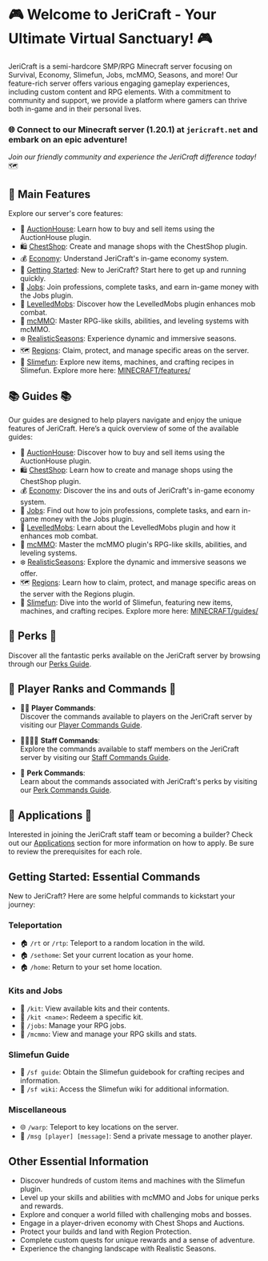 # 🎮 Welcome to JeriCraft - Your Ultimate Virtual Sanctuary! 🎮

JeriCraft is a semi-hardcore SMP/RPG Minecraft server focusing on Survival, Economy, Slimefun, Jobs, mcMMO, Seasons, and more! Our feature-rich server offers various engaging gameplay experiences, including custom content and RPG elements. With a commitment to community and support, we provide a platform where gamers can thrive both in-game and in their personal lives.

### 🌐 Connect to our Minecraft server (1.20.1) at `jericraft.net` and embark on an epic adventure!

*Join our friendly community and experience the JeriCraft difference today!* 🗺️

## 📝 Main Features

Explore our server's core features:

- 📢 [AuctionHouse](MINECRAFT/guides/AuctionHouse.md): Learn how to buy and sell items using the AuctionHouse plugin.
- 🛍️ [ChestShop](MINECRAFT/guides/ChestShop.md): Create and manage shops with the ChestShop plugin.
- 💰 [Economy](MINECRAFT/guides/Economy.md): Understand JeriCraft's in-game economy system.
- 🌟 [Getting Started](MINECRAFT/guides/GettingStarted.md): New to JeriCraft? Start here to get up and running quickly.
- 💼 [Jobs](MINECRAFT/guides/Jobs.md): Join professions, complete tasks, and earn in-game money with the Jobs plugin.
- 🦾 [LevelledMobs](MINECRAFT/guides/LevelledMobs.md): Discover how the LevelledMobs plugin enhances mob combat.
- 🔱 [mcMMO](MINECRAFT/guides/mcMMO.md): Master RPG-like skills, abilities, and leveling systems with mcMMO.
- ❄️ [RealisticSeasons](MINECRAFT/guides/RealisticSeasons.md): Experience dynamic and immersive seasons.
- 🗺️ [Regions](MINECRAFT/guides/Regions.md): Claim, protect, and manage specific areas on the server.
- 🧪 [Slimefun](MINECRAFT/guides/Slimefun.md): Explore new items, machines, and crafting recipes in Slimefun.
Explore more here: [MINECRAFT/features/](MINECRAFT/features/)

## 📚 Guides 📚
Our guides are designed to help players navigate and enjoy the unique features of JeriCraft. Here’s a quick overview of some of the available guides:
- 📢 [AuctionHouse](MINECRAFT/guides/AuctionHouse.md): Discover how to buy and sell items using the AuctionHouse plugin.
- 🛍️ [ChestShop](MINECRAFT/guides/ChestShop.md): Learn how to create and manage shops using the ChestShop plugin.
- 💰 [Economy](MINECRAFT/guides/Economy.md): Discover the ins and outs of JeriCraft's in-game economy system.
- 💼 [Jobs](MINECRAFT/guides/Jobs.md): Find out how to join professions, complete tasks, and earn in-game money with the Jobs plugin.
- 🦾 [LevelledMobs](MINECRAFT/guides/LevelledMobs.md): Learn about the LevelledMobs plugin and how it enhances mob combat.
- 🔱 [mcMMO](MINECRAFT/guides/mcMMO.md): Master the mcMMO plugin's RPG-like skills, abilities, and leveling systems.
- ❄️ [RealisticSeasons](MINECRAFT/guides/RealisticSeasons.md): Explore the dynamic and immersive seasons we offer.
- 🗺️ [Regions](MINECRAFT/guides/Regions.md): Learn how to claim, protect, and manage specific areas on the server with the Regions plugin.
- 🧪 [Slimefun](MINECRAFT/guides/Slimefun.md): Dive into the world of Slimefun, featuring new items, machines, and crafting recipes.
Explore more here: [MINECRAFT/guides/](MINECRAFT/guides/)

## 🎁 Perks 🎁
Discover all the fantastic perks available on the JeriCraft server by browsing through our [Perks Guide](MINECRAFT/webstore/perks.md).

## 👥 Player Ranks and Commands 👥
- 👨‍💼 **Player Commands**:  
  Discover the commands available to players on the JeriCraft server by visiting our [Player Commands Guide](MINECRAFT/commands/PLAYER-COMMANDS.md).

- 👨‍💼👨‍💼 **Staff Commands**:  
  Explore the commands available to staff members on the JeriCraft server by visiting our [Staff Commands Guide](MINECRAFT/commands/STAFF-COMMANDS.md).

- 🌟 **Perk Commands**:  
  Learn about the commands associated with JeriCraft's perks by visiting our [Perk Commands Guide](MINECRAFT/commands/PERK-COMMANDS.md).

## 📝 Applications 📝
Interested in joining the JeriCraft staff team or becoming a builder? Check out our [Applications](https://github.com/Chalwk77/JeriCraftDocs/issues/new/choose) section for more information on how to apply. Be sure to review the prerequisites for each role.

## **Getting Started: Essential Commands**

New to JeriCraft? Here are some helpful commands to kickstart your journey:

### Teleportation
- 🏠 `/rt` or `/rtp`: Teleport to a random location in the wild.
- 🏠 `/sethome`: Set your current location as your home.
- 🏠 `/home`: Return to your set home location.

### Kits and Jobs
- 🎒 `/kit`: View available kits and their contents.
- 🎒 `/kit <name>`: Redeem a specific kit.
- 💼 `/jobs`: Manage your RPG jobs.
- 🎯 `/mcmmo`: View and manage your RPG skills and stats.

### Slimefun Guide
- 🧪 `/sf guide`: Obtain the Slimefun guidebook for crafting recipes and information.
- 🧪 `/sf wiki`: Access the Slimefun wiki for additional information.

### Miscellaneous
- 🌐 `/warp`: Teleport to key locations on the server.
- 💬 `/msg [player] [message]`: Send a private message to another player.

## **Other Essential Information**
- Discover hundreds of custom items and machines with the Slimefun plugin.
- Level up your skills and abilities with mcMMO and Jobs for unique perks and rewards.
- Explore and conquer a world filled with challenging mobs and bosses.
- Engage in a player-driven economy with Chest Shops and Auctions.
- Protect your builds and land with Region Protection.
- Complete custom quests for unique rewards and a sense of adventure.
- Experience the changing landscape with Realistic Seasons.
